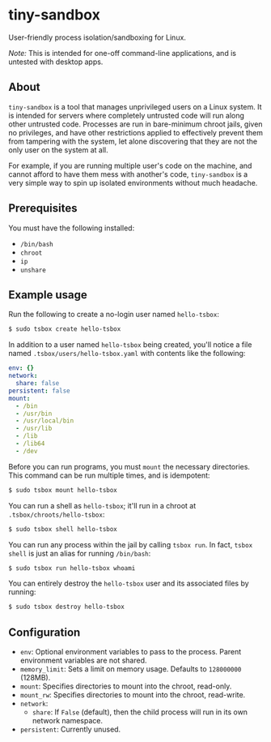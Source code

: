 # tiny-sandbox
User-friendly process isolation/sandboxing for Linux.

*Note:* This is intended for one-off command-line applications, and is untested with desktop
apps.

## About
`tiny-sandbox` is a tool that manages unprivileged users on a Linux system.
It is intended for servers where completely untrusted code will run along other
untrusted code. Processes are run in bare-minimum chroot jails, given no
privileges, and have other restrictions applied to effectively prevent them
from tampering with the system, let alone discovering that they are not the only
user on the system at all.

For example, if you are running multiple user's code on the machine, and cannot afford
to have them mess with another's code, `tiny-sandbox` is a very simple way to spin up
isolated environments without much headache.

## Prerequisites
You must have the following installed:
* `/bin/bash`
* `chroot`
* `ip`
* `unshare`

## Example usage
Run the following to create a no-login user named `hello-tsbox`:
```bash
$ sudo tsbox create hello-tsbox
```

In addition to a user named `hello-tsbox` being created, you'll notice
a file named `.tsbox/users/hello-tsbox.yaml` with contents like the following:

```yaml
env: {}
network:
  share: false
persistent: false
mount:
  - /bin
  - /usr/bin
  - /usr/local/bin
  - /usr/lib
  - /lib
  - /lib64
  - /dev
```

Before you can run programs, you must `mount` the necessary directories. This command
can be run multiple times, and is idempotent:

```bash
$ sudo tsbox mount hello-tsbox
```

You can run a shell as `hello-tsbox`; it'll run in a chroot at `.tsbox/chroots/hello-tsbox`:
```bash
$ sudo tsbox shell hello-tsbox
```

You can run any process within the jail by calling `tsbox run`. In fact, `tsbox shell` is
just an alias for running `/bin/bash`:

```bash
$ sudo tsbox run hello-tsbox whoami
```

You can entirely destroy the `hello-tsbox` user and its associated files by running:

```bash
$ sudo tsbox destroy hello-tsbox
```

## Configuration
* `env`: Optional environment variables to pass to the process. Parent
environment variables are not shared.
* `memory_limit`: Sets a limit on memory usage. Defaults to `128000000` (128MB).
* `mount`: Specifies directories to mount into the chroot, read-only.
* `mount_rw`: Specifies directories to mount into the chroot, read-write.
* `network`:
  * `share`: If `False` (default), then the child process will run in its own
  network namespace.
* `persistent`: Currently unused.